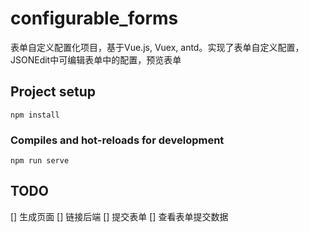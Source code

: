 # configurable_forms
表单自定义配置化项目，基于Vue.js, Vuex, antd。实现了表单自定义配置，JSONEdit中可编辑表单中的配置，预览表单
## Project setup
```
npm install
```

### Compiles and hot-reloads for development
```
npm run serve
```
## TODO

[] 生成页面
[] 链接后端
[] 提交表单
[] 查看表单提交数据